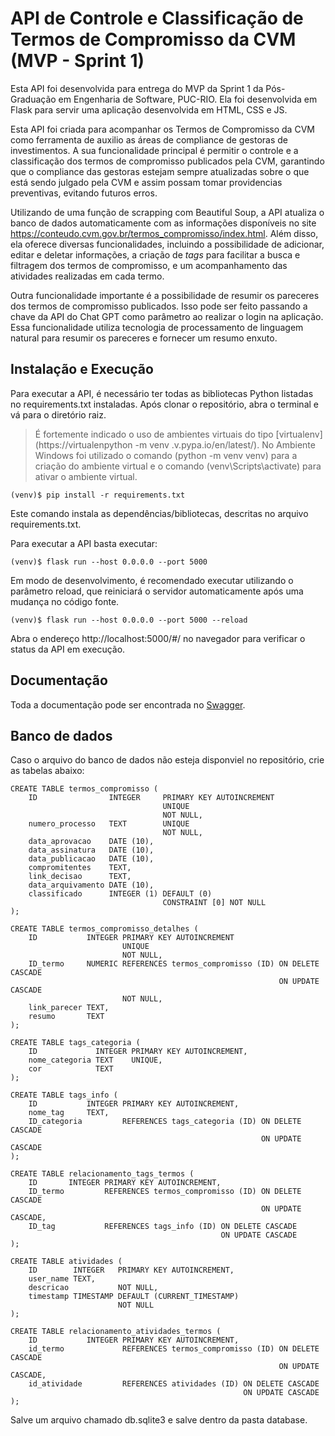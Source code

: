 # API de Controle e Classificação de Termos de Compromisso da CVM (MVP - Sprint 1)

Esta API foi desenvolvida para entrega do MVP da Sprint 1 da Pós-Graduação em Engenharia de Software, PUC-RIO. Ela foi desenvolvida em Flask para servir uma aplicação desenvolvida em HTML, CSS e JS.

Esta API foi criada para acompanhar os Termos de Compromisso da CVM como ferramenta de auxilio as áreas de compliance de gestoras de investimentos. A sua funcionalidade principal é permitir o controle e a classificação dos termos de compromisso publicados pela CVM, garantindo que o compliance das gestoras estejam sempre atualizadas sobre o que está sendo julgado pela CVM e assim possam tomar providencias preventivas, evitando futuros erros.

Utilizando de uma função de scrapping com Beautiful Soup, a API atualiza o banco de dados automaticamente com as informações disponíveis no site https://conteudo.cvm.gov.br/termos_compromisso/index.html. Além disso, ela oferece diversas funcionalidades, incluindo a possibilidade de adicionar, editar e deletar informações, a criação de _tags_ para facilitar a busca e filtragem dos termos de compromisso, e um acompanhamento das atividades realizadas em cada termo.

Outra funcionalidade importante é a possibilidade de resumir os pareceres dos termos de compromisso publicados. Isso pode ser feito passando a chave da API do Chat GPT como parâmetro ao realizar o login na aplicação. Essa funcionalidade utiliza tecnologia de processamento de linguagem natural para resumir os pareceres e fornecer um resumo enxuto.


## Instalação e Execução
Para executar a API, é necessário ter todas as bibliotecas Python listadas no requirements.txt instaladas. 
Após clonar o repositório, abra o terminal e vá para o diretório raiz. 

> É fortemente indicado o uso de ambientes virtuais do tipo [virtualenv](https://virtualenpython -m venv .v.pypa.io/en/latest/).
> No Ambiente Windows foi utilizado o comando (python -m venv venv) para a criação do ambiente virtual e o comando (venv\Scripts\activate) para ativar o ambiente virtual.

 ```
(venv)$ pip install -r requirements.txt
```
Este comando instala as dependências/bibliotecas, descritas no arquivo requirements.txt.

Para executar a API basta executar:

```
(venv)$ flask run --host 0.0.0.0 --port 5000
```

Em modo de desenvolvimento, é recomendado executar utilizando o parâmetro reload, que reiniciará o servidor automaticamente após uma mudança no código fonte.

```
(venv)$ flask run --host 0.0.0.0 --port 5000 --reload
```

Abra o endereço http://localhost:5000/#/ no navegador para verificar o status da API em execução. 


## Documentação
Toda a documentação pode ser encontrada no [Swagger](http://localhost:5000/swagger).


## Banco de dados
Caso o arquivo do banco de dados não esteja disponviel no repositório, crie as tabelas abaixo:

```
CREATE TABLE termos_compromisso (
    ID                INTEGER     PRIMARY KEY AUTOINCREMENT
                                  UNIQUE
                                  NOT NULL,
    numero_processo   TEXT        UNIQUE
                                  NOT NULL,
    data_aprovacao    DATE (10),
    data_assinatura   DATE (10),
    data_publicacao   DATE (10),
    compromitentes    TEXT,
    link_decisao      TEXT,
    data_arquivamento DATE (10),
    classificado      INTEGER (1) DEFAULT (0) 
                                  CONSTRAINT [0] NOT NULL
);
```

```
CREATE TABLE termos_compromisso_detalhes (
    ID           INTEGER PRIMARY KEY AUTOINCREMENT
                         UNIQUE
                         NOT NULL,
    ID_termo     NUMERIC REFERENCES termos_compromisso (ID) ON DELETE CASCADE
                                                            ON UPDATE CASCADE
                         NOT NULL,
    link_parecer TEXT,
    resumo       TEXT
);

```

```
CREATE TABLE tags_categoria (
    ID             INTEGER PRIMARY KEY AUTOINCREMENT,
    nome_categoria TEXT    UNIQUE,
    cor            TEXT
);

```

```
CREATE TABLE tags_info (
    ID           INTEGER PRIMARY KEY AUTOINCREMENT,
    nome_tag     TEXT,
    ID_categoria         REFERENCES tags_categoria (ID) ON DELETE CASCADE
                                                        ON UPDATE CASCADE
);
```

```
CREATE TABLE relacionamento_tags_termos (
    ID       INTEGER PRIMARY KEY AUTOINCREMENT,
    ID_termo         REFERENCES termos_compromisso (ID) ON DELETE CASCADE
                                                        ON UPDATE CASCADE,
    ID_tag           REFERENCES tags_info (ID) ON DELETE CASCADE
                                               ON UPDATE CASCADE
);
```

```
CREATE TABLE atividades (
    ID        INTEGER   PRIMARY KEY AUTOINCREMENT,
    user_name TEXT,
    descricao           NOT NULL,
    timestamp TIMESTAMP DEFAULT (CURRENT_TIMESTAMP) 
                        NOT NULL
);
```

```
CREATE TABLE relacionamento_atividades_termos (
    ID           INTEGER PRIMARY KEY AUTOINCREMENT,
    id_termo             REFERENCES termos_compromisso (ID) ON DELETE CASCADE
                                                            ON UPDATE CASCADE,
    id_atividade         REFERENCES atividades (ID) ON DELETE CASCADE
                                                    ON UPDATE CASCADE
);
```

Salve um arquivo chamado db.sqlite3 e salve dentro da pasta database.